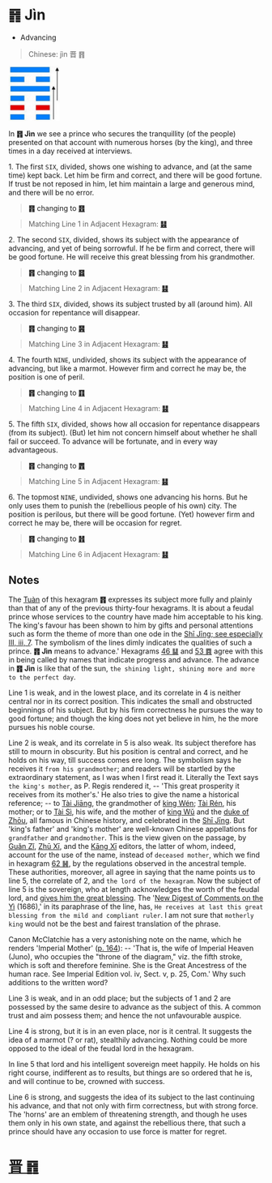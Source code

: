 # ䷢ Jìn

* Advancing

> Chinese: jìn 晋 ䷢

<a id="p-131"/>

<img src="shapes/35.10.jpg" width="101" alt="晋">

In **䷢ Jìn** we see a prince who secures the tranquillity (of the people) presented on that account with numerous horses (by the king), and three times in a day received at interviews.

<a id="p-132"/>

1.<a id="35.1"/> The first `SIX`, divided, shows one wishing to advance, and (at the same time) kept back. Let him be firm and correct, and there will be good fortune. If trust be not reposed in him, let him maintain a large and generous mind, and there will be no error.

> **䷢** changing to [**䷔**](e599ace59791shike.md)

> Matching Line 1 in Adjacent Hexagram: [**䷣**](e6988ee5a4b7mingyi.md#36.1)

2.<a id="35.2"/> The second `SIX`, divided, shows its subject with the appearance of advancing, and yet of being sorrowful. If he be firm and correct, there will be good fortune. He will receive this great blessing from his grandmother.

> **䷢** changing to [**䷿**](e69caae6b58eweiji.md)

> Matching Line 2 in Adjacent Hexagram: [**䷣**](e6988ee5a4b7mingyi.md#36.2)

3.<a id="35.3"/> The third `SIX`, divided, shows its subject trusted by all (around him). All occasion for repentance will disappear.

> **䷢** changing to [**䷷**](e69785lv.md)

> Matching Line 3 in Adjacent Hexagram: [**䷣**](e6988ee5a4b7mingyi.md#36.3)

4.<a id="35.4"/> The fourth `NINE`, undivided, shows its subject with the appearance of advancing, but like a marmot. However firm and correct he may be, the position is one of peril.

> **䷢** changing to [**䷖**](e589a5bo.md)

> Matching Line 4 in Adjacent Hexagram: [**䷣**](e6988ee5a4b7mingyi.md#36.4)

5.<a id="35.5"/> The fifth `SIX`, divided, shows how all occasion for repentance disappears (from its subject). (But) let him not concern himself about whether he shall fail or succeed. To advance will be fortunate, and in every way advantageous.

> **䷢** changing to [**䷋**](e590a6pi.md)

> Matching Line 5 in Adjacent Hexagram: [**䷣**](e6988ee5a4b7mingyi.md#36.5)

6.<a id="35.6"/> The topmost `NINE`, undivided, shows one advancing his horns. But he only uses them to punish the (rebellious people of his own) city. The position is perilous, but there will be good fortune. (Yet) however firm and correct he may be, there will be occasion for regret.

> **䷢** changing to [**䷏**](e8b1abyu.md)

> Matching Line 6 in Adjacent Hexagram: [**䷣**](e6988ee5a4b7mingyi.md#36.6)

## Notes

The [Tuàn](https://ctext.org/book-of-changes/tuan-zhuan) of this hexagram **䷢** expresses its subject more fully and plainly than that of any of the previous thirty-four hexagrams. It is about a feudal prince whose services to the country have made him acceptable to his king. The king's favour has been shown to him by gifts and personal attentions such as form the theme of more than one ode in the [Shī Jīng; see especially III, iii, 7](https://ctext.org/dictionary.pl?if=en&id=16515). The symbolism of the lines dimly indicates the qualities of such a prince. **䷢ Jìn** means to advance.' Hexagrams [46 ䷭](e58d87sheng.md) and [53 ䷴](e6b890jian.md) agree with this in being called by names that indicate progress and advance. The advance in **䷢ Jìn** is like that of the sun, `the shining light, shining more and more to the perfect day`.

Line 1 is weak, and in the lowest place, and its correlate in 4 is neither central nor in its correct position. This indicates the small and obstructed beginnings of his subject. But by his firm correctness he pursues the way to good fortune; and though the king does not yet believe in him, he the more pursues his noble course.

Line 2 is weak, and its correlate in 5 is also weak. Its subject therefore has still to mourn in obscurity. But his position is central and correct, and he holds on his way, till success comes ere long. The symbolism says he receives it `from his grandmother`; and readers will be startled by the extraordinary statement, as I was when I first read it. Literally the Text says `the king's mother`, as P. Regis rendered it, -- 'This great prosperity it receives from its mother's.' He also tries to give the name a historical reference; -- to [Tài Jiāng](https://zh.wikipedia.org/zh-cn/太姜), the grandmother of [king Wén](https://en.wikipedia.org/wiki/King_Wen_of_Zhou); [Tài Rén](https://zh.wikipedia.org/zh-cn/太任), his mother; or to [Tài Sì](https://en.wikipedia.org/wiki/Tai_Si), his wife, and the mother of [king Wǔ](https://en.wikipedia.org/wiki/King_Wu_of_Zhou) and the [duke of Zhōu](https://en.wikipedia.org/wiki/Duke_of_Zhou), all famous in Chinese history, and celebrated in the [Shī Jīng](https://en.wikipedia.org/wiki/Classic_of_Poetry). But 'king's father' and 'king's mother' are well-known Chinese appellations for `grandfather` and `grandmother`. This is the view given on the passage, by [Guǎn Zǐ](https://en.wikipedia.org/wiki/Guanzi_(text)), [Zhū Xī](https://en.wikipedia.org/wiki/Zhu_Xi), and the [Kāng Xī](https://en.wikipedia.org/wiki/Kangxi_Dictionary) editors, the latter of whom, indeed, account for the use of the name, instead of `deceased mother`, which we find in hexagram [62 ䷽](e5b08fe8bf87xiaoguo.md), by the regulations observed in the ancestral temple. These authorities, moreover, all agree in saying that the name points us to line 5, the correlate of 2, and `the lord of the hexagram`. Now the subject of line 5 is the sovereign, who at length acknowledges the worth of the feudal lord, and [gives him the great blessing](e6988ee5a4b7mingyi.md#p-134). The '[New Digest of Comments on the Yì](https://ctext.org/library.pl?if=en&res=95322&by_author=萬經) (1686),' in its paraphrase of the line, has, `He receives at last this great blessing from the mild and compliant ruler`. I am not sure that `motherly king` would not be the best and fairest translation of the phrase.

Canon McClatchie has a very astonishing note on the name, which he renders 'Imperial Mother' ([p. 164](e4ba95jing.md#p-164)): -- 'That is, the wife of Imperial Heaven (Juno), who occupies the "throne of the diagram," viz. the fifth stroke, which is soft and therefore feminine. She is the Great Ancestress of the human race. See Imperial Edition vol. iv, Sect. v, p. 25, Com.' Why such additions to the written word?

Line 3 is weak, and in an odd place; but the subjects of 1 and 2 are possessed by the same desire to advance as the subject of this. A common trust and aim possess them; and hence the not unfavourable auspice.

Line 4 is strong, but it is in an even place, nor is it central. It suggests the idea of a marmot (? or rat), stealthily advancing. Nothing could be more opposed to the ideal of the feudal lord in the hexagram.

In line 5 that lord and his intelligent sovereign meet happily. He holds on his right course, indifferent as to results, but things are so ordered that he is, and will continue to be, crowned with success.

Line 6 is strong, and suggests the idea of its subject to the last continuing his advance, and that not only with firm correctness, but with strong force. The 'horns' are an emblem of threatening strength, and though he uses them only in his own state, and against the rebellious there, that such a prince should have any occasion to use force is matter for regret.

# [晋 ䷢](e6998bjin_cn.md)
